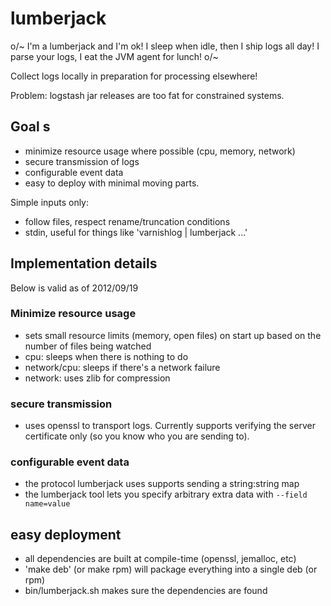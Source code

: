 # lumberjack

o/~ I'm a lumberjack and I'm ok! I sleep when idle, then I ship logs all day! I parse your logs, I eat the JVM agent for lunch! o/~

Collect logs locally in preparation for processing elsewhere!

Problem: logstash jar releases are too fat for constrained systems.

## Goal s

* minimize resource usage where possible (cpu, memory, network)
* secure transmission of logs
* configurable event data
* easy to deploy with minimal moving parts.

Simple inputs only:

* follow files, respect rename/truncation conditions
* stdin, useful for things like 'varnishlog | lumberjack ...'

## Implementation details 

Below is valid as of 2012/09/19

### Minimize resource usage

* sets small resource limits (memory, open files) on start up based on the number of files being watched
* cpu: sleeps when there is nothing to do
* network/cpu: sleeps if there's a network failure
* network: uses zlib for compression

### secure transmission

* uses openssl to transport logs. Currently supports verifying the server
  certificate only (so you know who you are sending to).

### configurable event data

* the protocol lumberjack uses supports sending a string:string map
* the lumberjack tool lets you specify arbitrary extra data with `--field name=value`

## easy deployment

* all dependencies are built at compile-time (openssl, jemalloc, etc)
* 'make deb' (or make rpm) will package everything into a single deb (or rpm)
* bin/lumberjack.sh makes sure the dependencies are found

